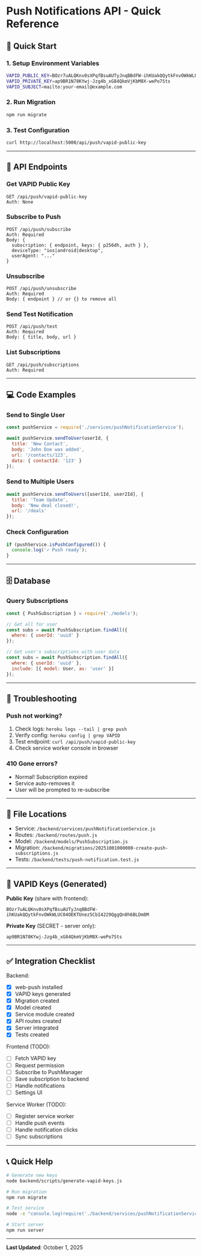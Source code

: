 # Push Notifications API - Quick Reference

## 🚀 Quick Start

### 1. Setup Environment Variables
```bash
VAPID_PUBLIC_KEY=BOzr7uALQKnv0sXPqfBsuAUTyJnqBBdFW-ihKUakQQytkFnvOWkWLUC04OEKTUnez5CbI4229QggQn0h6BLDm8M
VAPID_PRIVATE_KEY=ap9BR1N78KYwj-Jzg4b_xG84QkmVjKbM8X-wePo7Sts
VAPID_SUBJECT=mailto:your-email@example.com
```

### 2. Run Migration
```bash
npm run migrate
```

### 3. Test Configuration
```bash
curl http://localhost:5000/api/push/vapid-public-key
```

---

## 📡 API Endpoints

### Get VAPID Public Key
```
GET /api/push/vapid-public-key
Auth: None
```

### Subscribe to Push
```
POST /api/push/subscribe
Auth: Required
Body: {
  subscription: { endpoint, keys: { p256dh, auth } },
  deviceType: "ios|android|desktop",
  userAgent: "..."
}
```

### Unsubscribe
```
POST /api/push/unsubscribe
Auth: Required
Body: { endpoint } // or {} to remove all
```

### Send Test Notification
```
POST /api/push/test
Auth: Required
Body: { title, body, url }
```

### List Subscriptions
```
GET /api/push/subscriptions
Auth: Required
```

---

## 💻 Code Examples

### Send to Single User
```javascript
const pushService = require('./services/pushNotificationService');

await pushService.sendToUser(userId, {
  title: 'New Contact',
  body: 'John Doe was added',
  url: '/contacts/123',
  data: { contactId: '123' }
});
```

### Send to Multiple Users
```javascript
await pushService.sendToUsers([user1Id, user2Id], {
  title: 'Team Update',
  body: 'New deal closed!',
  url: '/deals'
});
```

### Check Configuration
```javascript
if (pushService.isPushConfigured()) {
  console.log('✓ Push ready');
}
```

---

## 🗄️ Database

### Query Subscriptions
```javascript
const { PushSubscription } = require('./models');

// Get all for user
const subs = await PushSubscription.findAll({
  where: { userId: 'uuid' }
});

// Get user's subscriptions with user data
const subs = await PushSubscription.findAll({
  where: { userId: 'uuid' },
  include: [{ model: User, as: 'user' }]
});
```

---

## 🔧 Troubleshooting

### Push not working?
1. Check logs: `heroku logs --tail | grep push`
2. Verify config: `heroku config | grep VAPID`
3. Test endpoint: `curl /api/push/vapid-public-key`
4. Check service worker console in browser

### 410 Gone errors?
- Normal! Subscription expired
- Service auto-removes it
- User will be prompted to re-subscribe

---

## 📁 File Locations

- Service: `/backend/services/pushNotificationService.js`
- Routes: `/backend/routes/push.js`
- Model: `/backend/models/PushSubscription.js`
- Migration: `/backend/migrations/20251001000000-create-push-subscriptions.js`
- Tests: `/backend/tests/push-notification.test.js`

---

## 🔑 VAPID Keys (Generated)

**Public Key** (share with frontend):
```
BOzr7uALQKnv0sXPqfBsuAUTyJnqBBdFW-ihKUakQQytkFnvOWkWLUC04OEKTUnez5CbI4229QggQn0h6BLDm8M
```

**Private Key** (SECRET - server only):
```
ap9BR1N78KYwj-Jzg4b_xG84QkmVjKbM8X-wePo7Sts
```

---

## ✅ Integration Checklist

Backend:
- [x] web-push installed
- [x] VAPID keys generated
- [x] Migration created
- [x] Model created
- [x] Service module created
- [x] API routes created
- [x] Server integrated
- [x] Tests created

Frontend (TODO):
- [ ] Fetch VAPID key
- [ ] Request permission
- [ ] Subscribe to PushManager
- [ ] Save subscription to backend
- [ ] Handle notifications
- [ ] Settings UI

Service Worker (TODO):
- [ ] Register service worker
- [ ] Handle push events
- [ ] Handle notification clicks
- [ ] Sync subscriptions

---

## 📞 Quick Help

```bash
# Generate new keys
node backend/scripts/generate-vapid-keys.js

# Run migration
npm run migrate

# Test service
node -e "console.log(require('./backend/services/pushNotificationService').isPushConfigured())"

# Start server
npm run server
```

---

**Last Updated**: October 1, 2025
